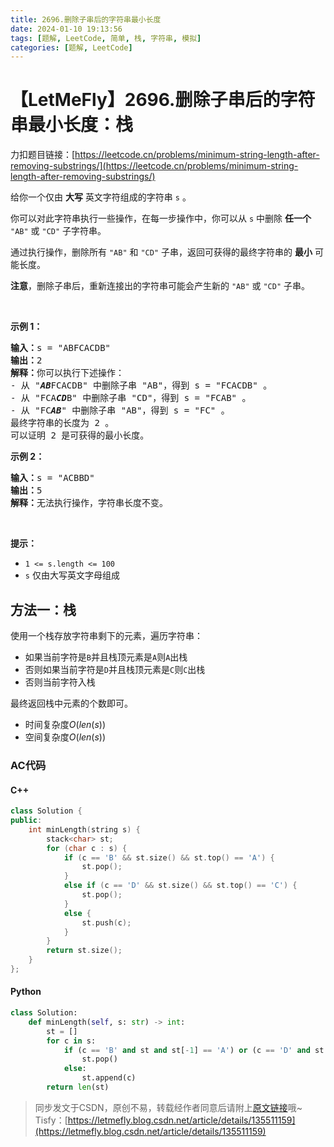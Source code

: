 ```yaml
---
title: 2696.删除子串后的字符串最小长度
date: 2024-01-10 19:13:56
tags: [题解, LeetCode, 简单, 栈, 字符串, 模拟]
categories: [题解, LeetCode]
---
```


# 【LetMeFly】2696.删除子串后的字符串最小长度：栈

力扣题目链接：[https://leetcode.cn/problems/minimum-string-length-after-removing-substrings/](https://leetcode.cn/problems/minimum-string-length-after-removing-substrings/)

<p>给你一个仅由 <strong>大写</strong> 英文字符组成的字符串 <code>s</code> 。</p>

<p>你可以对此字符串执行一些操作，在每一步操作中，你可以从 <code>s</code> 中删除 <strong>任一个</strong> <code>"AB"</code> 或 <code>"CD"</code> 子字符串。</p>

<p>通过执行操作，删除所有&nbsp;<code>"AB"</code> 和 <code>"CD"</code> 子串，返回可获得的最终字符串的 <strong>最小</strong> 可能长度。</p>

<p><strong>注意</strong>，删除子串后，重新连接出的字符串可能会产生新的&nbsp;<code>"AB"</code> 或 <code>"CD"</code> 子串。</p>

<p>&nbsp;</p>

<p><strong>示例 1：</strong></p>

<pre>
<strong>输入：</strong>s = "ABFCACDB"
<strong>输出：</strong>2
<strong>解释：</strong>你可以执行下述操作：
- 从 "<em><strong>AB</strong></em>FCACDB" 中删除子串 "AB"，得到 s = "FCACDB" 。
- 从 "FCA<em><strong>CD</strong></em>B" 中删除子串 "CD"，得到 s = "FCAB" 。
- 从 "FC<strong><em>AB</em></strong>" 中删除子串 "AB"，得到 s = "FC" 。
最终字符串的长度为 2 。
可以证明 2 是可获得的最小长度。</pre>

<p><strong>示例 2：</strong></p>

<pre>
<strong>输入：</strong>s = "ACBBD"
<strong>输出：</strong>5
<strong>解释：</strong>无法执行操作，字符串长度不变。
</pre>

<p>&nbsp;</p>

<p><strong>提示：</strong></p>

<ul>
	<li><code>1 &lt;= s.length &lt;= 100</code></li>
	<li><code>s</code> 仅由大写英文字母组成</li>
</ul>


    
## 方法一：栈

使用一个栈存放字符串剩下的元素，遍历字符串：

+ 如果当前字符是```B```并且栈顶元素是```A```则```A```出栈
+ 否则如果当前字符是```D```并且栈顶元素是```C```则```C```出栈
+ 否则当前字符入栈

最终返回栈中元素的个数即可。

+ 时间复杂度$O(len(s))$
+ 空间复杂度$O(len(s))$

### AC代码

#### C++

```cpp
class Solution {
public:
    int minLength(string s) {
        stack<char> st;
        for (char c : s) {
            if (c == 'B' && st.size() && st.top() == 'A') {
                st.pop();
            }
            else if (c == 'D' && st.size() && st.top() == 'C') {
                st.pop();
            }
            else {
                st.push(c);
            }
        }
        return st.size();
    }
};
```

#### Python

```python
class Solution:
    def minLength(self, s: str) -> int:
        st = []
        for c in s:
            if (c == 'B' and st and st[-1] == 'A') or (c == 'D' and st and st[-1] == 'C'):
                st.pop()
            else:
                st.append(c)
        return len(st)
```

> 同步发文于CSDN，原创不易，转载经作者同意后请附上[原文链接](https://blog.letmefly.xyz/2024/01/10/LeetCode%202696.%E5%88%A0%E9%99%A4%E5%AD%90%E4%B8%B2%E5%90%8E%E7%9A%84%E5%AD%97%E7%AC%A6%E4%B8%B2%E6%9C%80%E5%B0%8F%E9%95%BF%E5%BA%A6/)哦~
> Tisfy：[https://letmefly.blog.csdn.net/article/details/135511159](https://letmefly.blog.csdn.net/article/details/135511159)
